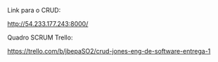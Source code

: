 Link para o CRUD:

http://54.233.177.243:8000/

Quadro SCRUM Trello:

https://trello.com/b/jbepaSO2/crud-jones-eng-de-software-entrega-1
